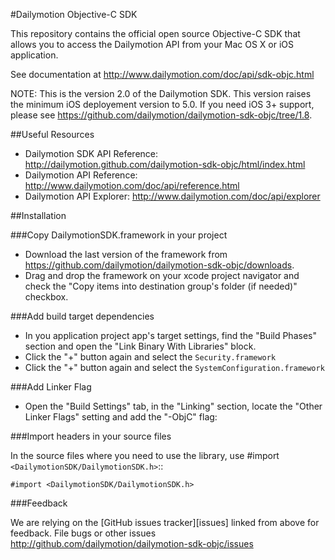 #Dailymotion Objective-C SDK


This repository contains the official open source Objective-C SDK that allows you to access the Dailymotion API from your Mac OS X or iOS application.

See documentation at http://www.dailymotion.com/doc/api/sdk-objc.html

NOTE: This is the version 2.0 of the Dailymotion SDK. This version raises the minimum iOS deployement version to 5.0. If you need iOS 3+ support, please see https://github.com/dailymotion/dailymotion-sdk-objc/tree/1.8.

##Useful Resources

- Dailymotion SDK API Reference: http://dailymotion.github.com/dailymotion-sdk-objc/html/index.html
- Dailymotion API Reference: http://www.dailymotion.com/doc/api/reference.html
- Dailymotion API Explorer: http://www.dailymotion.com/doc/api/explorer

##Installation

###Copy DailymotionSDK.framework in your project

- Download the last version of the framework from https://github.com/dailymotion/dailymotion-sdk-objc/downloads.
- Drag and drop the framework on your xcode project navigator and check the "Copy items into destination group's folder (if needed)" checkbox.

###Add build target dependencies

- In you application project app's target settings, find the "Build Phases" section and open the "Link Binary With Libraries" block.
- Click the "+" button again and select the ``Security.framework``
- Click the "+" button again and select the ``SystemConfiguration.framework``

###Add Linker Flag

- Open the "Build Settings" tab, in the "Linking" section, locate the "Other Linker Flags" setting and add the "-ObjC" flag:

###Import headers in your source files

In the source files where you need to use the library, use #import ``<DailymotionSDK/DailymotionSDK.h>``::

    #import <DailymotionSDK/DailymotionSDK.h>

###Feedback

We are relying on the [GitHub issues tracker][issues] linked from above for feedback. File bugs or
other issues http://github.com/dailymotion/dailymotion-sdk-objc/issues
